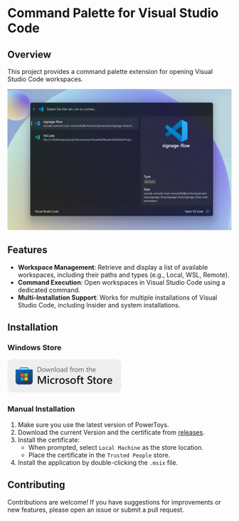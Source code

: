# Command Palette for Visual Studio Code

## Overview

This project provides a command palette extension for opening Visual Studio Code workspaces.

![Command Palette for Visual Studio Code](./Assets/screenshot.png)

## Features

- **Workspace Management**: Retrieve and display a list of available workspaces, including their paths and types (e.g., Local, WSL, Remote).
- **Command Execution**: Open workspaces in Visual Studio Code using a dedicated command.
- **Multi-Installation Support**: Works for multiple installations of Visual Studio Code, including Insider and system installations.

## Installation

### Windows Store

[![Install from Microsoft Store](./Assets/ms-store-badge.png)](https://apps.microsoft.com/detail/9PKCGVQ05TG1)

### Manual Installation

1. Make sure you use the latest version of PowerToys.
2. Download the current Version and the certificate from [releases](https://github.com/JonahFintzDev/CommandPaletteVSCode/releases/).
3. Install the certificate:
   - When prompted, select `Local Machine` as the store location.
   - Place the certificate in the `Trusted People` store.
4. Install the application by double-clicking the `.msix` file.

## Contributing

Contributions are welcome! If you have suggestions for improvements or new features, please open an issue or submit a pull request.
